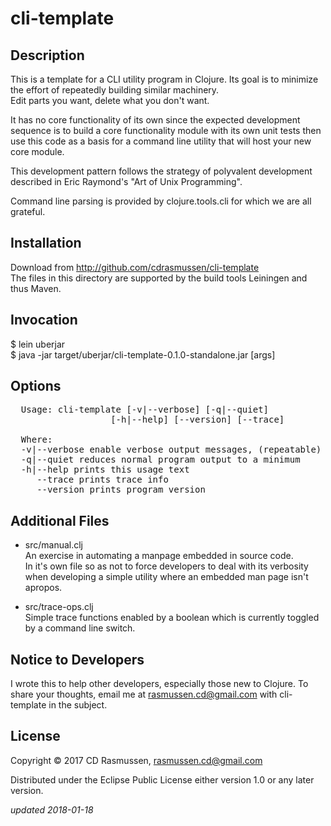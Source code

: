 # cli-template

## Description

  This is a template for a CLI utility program in Clojure. Its goal is to
  minimize the effort of repeatedly building similar machinery.  
  Edit parts you want, delete what you don't want.
  
  It has no core functionality of its own since the expected development sequence
  is to build a core functionality module with its own unit tests then
  use this code as a basis for a command line utility that will host
  your new core module. 

  This development pattern follows the strategy of polyvalent development
  described in Eric Raymond's "Art of Unix Programming".

  Command line parsing is provided by clojure.tools.cli for which we
  are all grateful.

## Installation

  Download from http://github.com/cdrasmussen/cli-template  
  The files in this directory are supported by the build tools
  Leiningen and thus Maven.

## Invocation
 
  $ lein uberjar  
  $ java -jar target/uberjar/cli-template-0.1.0-standalone.jar [args]

## Options
<pre>
  Usage: cli-template [-v|--verbose] [-q|--quiet]
                   [-h|--help] [--version] [--trace]
  
  Where:
  -v|--verbose enable verbose output messages, (repeatable)  
  -q|--quiet reduces normal program output to a minimum  
  -h|--help prints this usage text  
     --trace prints trace info  
     --version prints program version
</pre>

## Additional Files

  * src/manual.clj  
    An exercise in automating a manpage embedded in source code.  
    In it's own file so as not to force developers to
    deal with its verbosity when developing a simple utility where
    an embedded man page isn't apropos.

  * src/trace-ops.clj  
    Simple trace functions enabled by a boolean which is currently
    toggled by a command line switch.

## Notice to Developers

  I wrote this to help other developers, especially those new to Clojure.
  To share your thoughts, email me at
  rasmussen.cd@gmail.com with cli-template in the subject.

## License

Copyright © 2017 CD Rasmussen, rasmussen.cd@gmail.com

Distributed under the Eclipse Public License either version 1.0 or any
later version.

_updated 2018-01-18_
